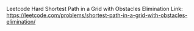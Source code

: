 Leetcode Hard
Shortest Path in a Grid with Obstacles Elimination
Link: https://leetcode.com/problems/shortest-path-in-a-grid-with-obstacles-elimination/